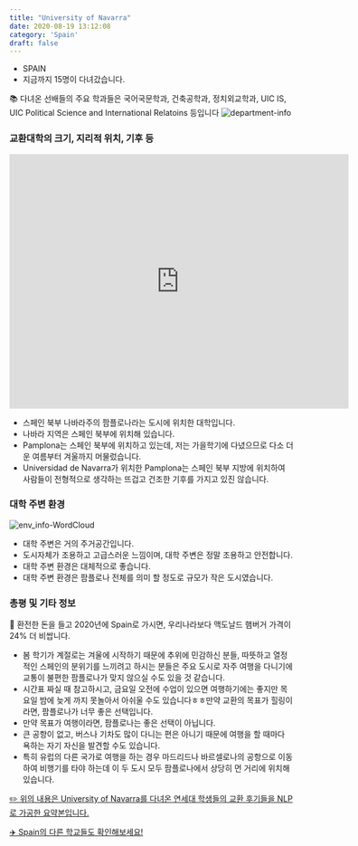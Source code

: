 ```yaml
---
title: "University of Navarra"
date: 2020-08-19 13:12:08
category: 'Spain'
draft: false
---
```



* SPAIN
* 지금까지 15명이 다녀갔습니다. 


📚 다녀온 선배들의 주요 학과들은 국어국문학과, 건축공학과, 정치외교학과, UIC IS, UIC Political Science and International Relatoins 등입니다
![department-info](../plots/ES000015.png)
### 교환대학의 크기, 지리적 위치, 기후 등
<iframe
width="600"
height="450"
frameborder="0" style="border:0"
src="https://www.google.com/maps/embed/v1/place?key=AIzaSyC9e1AME-pVmWC4hBpFdu5S4dKzyepa3HQ&q=University+of+Navarra&center=42.8014918,-1.6597366000000002&zoom=14" allowfullscreen>
</iframe>

* 스페인 북부 나바라주의 팜플로나라는 도시에 위치한 대학입니다.
* 나바라 지역은 스페인 북부에 위치해 있습니다.
* Pamplona는 스페인 북부에 위치하고 있는데, 저는 가을학기에 다녔으므로 다소 더운 여름부터 겨울까지 머물렀습니다.
* Universidad de Navarra가 위치한 Pamplona는 스페인 북부 지방에 위치하여 사람들이 전형적으로 생각하는 뜨겁고 건조한 기후를 가지고 있진 않습니다.


### 대학 주변 환경

![env_info-WordCloud](../univ_wordclouds_okt/env_info/ES000015_env_info_okt.png)

* 대학 주변은 거의 주거공간입니다.
* 도시자체가 조용하고 고급스러운 느낌이며, 대학 주변은 정말 조용하고 안전합니다.
* 대학 주변 환경은 대체적으로 좋습니다.
* 대학 주변 환경은 팜플로나 전체를 의미 할 정도로 규모가 작은 도시였습니다.


### 총평 및 기타 정보 

🍔 환전한 돈을 들고 2020년에 Spain로 가시면, 우리나라보다 맥도날드 햄버거 가격이 24% 더 비쌉니다.
* 봄 학기가 계절로는 겨울에 시작하기 때문에 추위에 민감하신 분들, 따뜻하고 열정적인 스페인의 분위기를 느끼려고 하시는 분들은 주요 도시로 자주 여행을 다니기에 교통이 불편한 팜플로나가 맞지 않으실 수도 있을 것 같습니다.
* 시간표 짜실 때 참고하시고, 금요일 오전에 수업이 있으면 여행하기에는 좋지만 목요일 밤에 늦게 까지 못놀아서 아쉬울 수도 있습니다ㅎㅎ만약 교환의 목표가 힐링이라면, 팜플로나가 너무 좋은 선택입니다.
* 만약 목표가 여행이라면, 팜플로나는 좋은 선택이 아닙니다.
* 큰 공항이 없고, 버스나 기차도 많이 다니는 편은 아니기 때문에 여행을 할 때마다 욕하는 자기 자신을 발견할 수도 있습니다.
* 특히 유럽의 다른 국가로 여행을 하는 경우 마드리드나 바르셀로나의 공항으로 이동하여 비행기를 타야 하는데 이 두 도시 모두 팜플로나에서 상당히 먼 거리에 위치해 있습니다.


[✏️ 위의 내용은 University of Navarra를 다녀온 연세대 학생들의 교환 후기들을 NLP로 가공한 요약본입니다.](http://oia.yonsei.ac.kr/partner/expReport.asp?ucode=ES000015&bgbn=A)

[✈️ Spain의 다른 학교들도 확인해보세요!](https://yonsei-exchange.netlify.app/?category=Spain)
